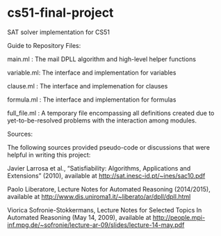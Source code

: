 # cs51-final-project
SAT solver implementation for CS51

Guide to Repository Files:

main.ml : The mail DPLL algorithm and high-level helper functions

variable.ml: The interface and implementation for variables

clause.ml : The interface and implemenation for clauses

formula.ml : The interface and implementation for formulas

full_file.ml : A temporary file encompassing all definitions created due
    to yet-to-be-resolved problems with the interaction among modules.


Sources:

The following sources provided pseudo-code or discussions that were helpful in writing this project:

Javier Larrosa et al., “Satisfiability: Algorithms, Applications and 
Extensions” (2010), available at http://sat.inesc-id.pt/~ines/sac10.pdf

Paolo Liberatore, Lecture Notes for Automated Reasoning (2014/2015), 
available at http://www.dis.uniroma1.it/~liberato/ar/dpll/dpll.html

Viorica Sofronie-Stokkermans, Lecture Notes for Selected Topics In 
Automated Reasoning (May 14, 2009), available at 
http://people.mpi-inf.mpg.de/~sofronie/lecture-ar-09/slides/lecture-14-may.pdf